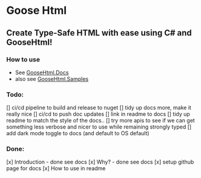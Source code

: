#  Goose Html

## Create Type-Safe HTML with ease using C# and GooseHtml!

### How to use

- See [GooseHtml.Docs](GooseHtml.Docs)
- also see [GooseHtml.Samples](GooseHtml.Samples)

### Todo: 

[] ci/cd pipeline to build and release to nuget
[] tidy up docs more, make it really nice
[] ci/cd to push doc updates
[] link in readme to docs
[] tidy up readme to match the style of the docs.. 
[] try more apis to see if we can get something less verbose and nicer to use while remaining strongly typed
[] add dark mode toggle to docs (and default to OS default)

### Done:

[x] Introduction - done see docs
[x] Why? - done see docs
[x] setup github page for docs
[x] How to use in readme

